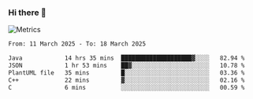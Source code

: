 ### Hi there 👋

![Metrics](https://github.com/radoapx/radoapx/blob/main/github-metrics.svg)

<!--START_SECTION:waka-->

```txt
From: 11 March 2025 - To: 18 March 2025

Java            14 hrs 35 mins  ████████████████████▓░░░░   82.94 %
JSON            1 hr 53 mins    ██▓░░░░░░░░░░░░░░░░░░░░░░   10.78 %
PlantUML file   35 mins         █░░░░░░░░░░░░░░░░░░░░░░░░   03.36 %
C++             22 mins         ▓░░░░░░░░░░░░░░░░░░░░░░░░   02.16 %
C               6 mins          ░░░░░░░░░░░░░░░░░░░░░░░░░   00.59 %
```

<!--END_SECTION:waka-->

<!--
**radoapx/radoapx** is a ✨ _special_ ✨ repository because its `README.md` (this file) appears on your GitHub profile.

Here are some ideas to get you started:

- 🔭 I’m currently working on ...
- 🌱 I’m currently learning ...
- 👯 I’m looking to collaborate on ...
- 🤔 I’m looking for help with ...
- 💬 Ask me about ...
- 📫 How to reach me: ...
- 😄 Pronouns: ...
- ⚡ Fun fact: ...
-->
